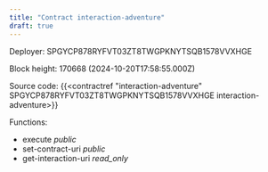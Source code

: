 ```yaml
---
title: "Contract interaction-adventure"
draft: true
---
```

Deployer: SPGYCP878RYFVT03ZT8TWGPKNYTSQB1578VVXHGE


 



Block height: 170668 (2024-10-20T17:58:55.000Z)

Source code: {{<contractref "interaction-adventure" SPGYCP878RYFVT03ZT8TWGPKNYTSQB1578VVXHGE interaction-adventure>}}

Functions:

* execute _public_
* set-contract-uri _public_
* get-interaction-uri _read_only_
